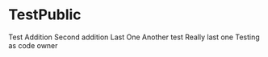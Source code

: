 # TestPublic
Test Addition
Second addition
Last One
Another test
Really last one
Testing as code owner
